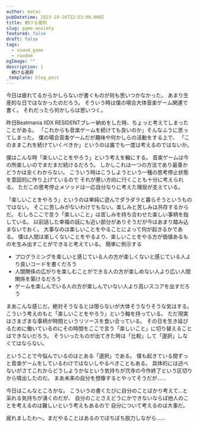 ```yaml
---
author: matac
pubDatetime: 2023-10-16T22:53:00.000Z
title: 続ける選択
slug: game-anxiety
featured: false
draft: false
tags:
  - sound_game
  - random
ogImage: ""
description: |
  続ける選択
_template: blog_post
---
```


今日は疲れてるからかしらないが書くものが何も思いつかなかった。
あまり生産的な日ではなかったのだろう。
そういう時は僕の場合大体音楽ゲーム関連で書く。
それだったら何かしらは思いつく。

昨日Beatmania IIDX RESIDENTプレー納めをした時、ちょっと考えてしまったことがある。
「これからも音楽ゲームを続けても良いのか」そんなふうに思ってしまった。
僕の場合音楽ゲームだが趣味や何かしらの活動をする上で、
「このままこれを続けていくべきか」というのは誰でも一度は考えるのではないか。

僕はこんな時「楽しいことをやろう」という考えを軸にする。
音楽ゲームは今の所楽しいのでまだまだ続けるだろう。
しかしこれは一つの方法であり最善かどうかは全くわからない。
こういう時はこうしようという一種の思考停止状態を意図的に作り上げているので
それが悪い方向に行くことも十分に考えられる。
ただこの思考停止メソッドは一応自分なりに考えた理屈が支えている。

「楽しいことをやろう」というのは単純に遊んでダラダラと暮らそうというものではない。
そこに苦しみがないわけでもない。楽しみと苦しみは共存するからだ。
むしろここで言う「楽しいこと」は苦しみを持ち合わせた楽しい事柄を指している。
以前話した幸福の話にも近い部分がありそうだが今はあまり踏み込まないでおく。
大事なのは楽しいことをやることによって何が起きるかである。
僕は人間は楽しくないことをやるより、楽しいことをやる方が価値あるものを生み出すことができると考えている。
簡単に例示する

- プログラミングを楽しいと感じている人の方が楽しくないと感じている人より良いコードを書くだろう
- 人間関係の広がりを楽しむことができる人の方が楽しめない人より広い人間関係を築けるだろう
- ゲームを楽しんでいる人の方が楽しんでいない人より高いスコアを出すだろう

まあこんな感じだ。絶対そうなるとは限らないが大体そうなりそうな気はする。
こういう考えのもと「楽しいことをやろう」という軸を持っている。
ただ現実はさまざまな事柄が時間というリソースを食い合っている。
その日を生き延びるために働いているのにその時間をここで言う「楽しいこと」に切り替えることはできないだろう。
そういったものが出てきた時は「比較」して「選択」しなくてはならない。

ということで今悩んでいるのはとある「選択」である。
僕も起きている間ずっと音楽ゲームをしているわけではないしやるべきこともある。
具体的には述べないがさてこれからどうしようかなという気持ちが弐寺の今作終了という区切りから噴出したのだ。
まあ未来の自分を想像するとやってそうだが......

今日はこんなところかな。
こういうの書くたびに自分のことばかり考えて...と呆れる気持ちが湧くのだが、
自分のことさえどうにかできないならば他人のことを考えるのは難しいという考えもあるので
自分について考えるのは大事だ。

疲れましたわ〜。まだやることはあるのでぼちぼち脱力しながら......
